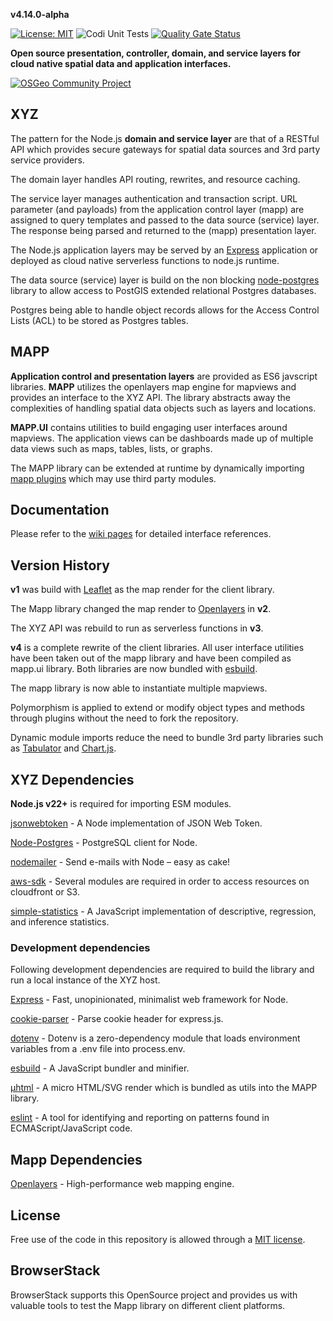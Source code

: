 **v4.14.0-alpha**

[![License: MIT](https://img.shields.io/badge/License-MIT-yellow.svg)](https://opensource.org/licenses/MIT)
![Codi Unit Tests](https://github.com/GEOLYTIX/xyz/actions/workflows/unit_tests.yml/badge.svg)
[![Quality Gate Status](https://sonarcloud.io/api/project_badges/measure?project=GEOLYTIX_xyz&metric=alert_status)](https://sonarcloud.io/summary/new_code?id=GEOLYTIX_xyz)

**Open source presentation, controller, domain, and service layers for cloud native spatial data and application interfaces.**

[![OSGeo Community Project](https://www.osgeo.org/wp-content/themes/roots/assets/img/badge-community-project.png)](https://www.osgeo.org/projects/xyz-mapp/)

## XYZ

The pattern for the Node.js **domain and service layer** are that of a RESTful API which provides secure gateways for spatial data sources and 3rd party service providers.

The domain layer handles API routing, rewrites, and resource caching.

The service layer manages authentication and transaction script. URL parameter (and payloads) from the application control layer (mapp) are assigned to query templates and passed to the data source (service) layer. The response being parsed and returned to the (mapp) presentation layer.

The Node.js application layers may be served by an [Express](https://github.com/expressjs/express) application or deployed as cloud native serverless functions to node.js runtime.

The data source (service) layer is build on the non blocking [node-postgres](https://github.com/brianc/node-postgres) library to allow access to PostGIS extended relational Postgres databases.

Postgres being able to handle object records allows for the Access Control Lists (ACL) to be stored as Postgres tables.

## MAPP

**Application control and presentation layers** are provided as ES6 javscript libraries. **MAPP** utilizes the openlayers map engine for mapviews and provides an interface to the XYZ API. The library abstracts away the complexities of handling spatial data objects such as layers and locations.

**MAPP.UI** contains utilities to build engaging user interfaces around mapviews. The application views can be dashboards made up of multiple data views such as maps, tables, lists, or graphs.

The MAPP library can be extended at runtime by dynamically importing [mapp plugins](https://github.com/GEOLYTIX/mapp/tree/main/plugins) which may use third party modules.

## Documentation

Please refer to the [wiki pages](https://github.com/GEOLYTIX/xyz/wiki) for detailed interface references.

## Version History

**v1** was build with [Leaflet](https://github.com/Leaflet/Leaflet) as the map render for the client library.

The Mapp library changed the map render to [Openlayers](https://github.com/openlayers/openlayers) in **v2**.

The XYZ API was rebuild to run as serverless functions in **v3**.

**v4** is a complete rewrite of the client libraries. All user interface utilities have been taken out of the mapp library and have been compiled as mapp.ui library. Both libraries are now bundled with [esbuild](https://esbuild.github.io/).

The mapp library is now able to instantiate multiple mapviews.

Polymorphism is applied to extend or modify object types and methods through plugins without the need to fork the repository.

Dynamic module imports reduce the need to bundle 3rd party libraries such as [Tabulator](https://github.com/olifolkerd/tabulator) and [Chart.js](https://github.com/chartjs/Chart.js).

## XYZ Dependencies

**Node.js v22+** is required for importing ESM modules.

[jsonwebtoken](https://www.npmjs.com/package/jsonwebtoken) - A Node implementation of JSON Web Token.

[Node-Postgres](https://github.com/brianc/node-postgres) - PostgreSQL client for Node.

[nodemailer](https://github.com/nodemailer/nodemailer) - Send e-mails with Node – easy as cake!

[aws-sdk](https://github.com/aws/aws-sdk-js-v3) - Several modules are required in order to access resources on cloudfront or S3.

[simple-statistics](https://github.com/simple-statistics/simple-statistics) - A JavaScript implementation of descriptive, regression, and inference statistics.

### Development dependencies

Following development dependencies are required to build the library and run a local instance of the XYZ host.

[Express](https://www.npmjs.com/package/express) - Fast, unopinionated, minimalist web framework for Node.

[cookie-parser](https://www.npmjs.com/package/cookie-parser) - Parse cookie header for express.js.

[dotenv](https://www.npmjs.com/package/dotenv) - Dotenv is a zero-dependency module that loads environment variables from a .env file into process.env.

[esbuild](https://www.npmjs.com/package/esbuild) - A JavaScript bundler and minifier.

[µhtml](https://github.com/WebReflection/uhtml) - A micro HTML/SVG render which is bundled as utils into the MAPP library.

[eslint](https://www.npmjs.com/package/eslint) - A tool for identifying and reporting on patterns found in ECMAScript/JavaScript code.

## Mapp Dependencies

[Openlayers](https://github.com/openlayers/openlayers) - High-performance web mapping engine.

## License

Free use of the code in this repository is allowed through a [MIT license](https://github.com/GEOLYTIX/xyz/blob/master/LICENSE).

## BrowserStack

BrowserStack supports this OpenSource project and provides us with valuable tools to test the Mapp library on different client platforms.
